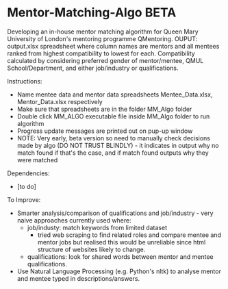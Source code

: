 # Mentor-Matching-Algo BETA
Developing an in-house mentor matching algorithm for Queen Mary University of London's mentoring programme QMentoring.
OUPUT: output.xlsx spreadsheet where column names are mentors and all mentees ranked from highest compatibility to lowest for each.
Compatibility calculated by considering preferred gender of mentor/mentee, QMUL School/Department, and either job/industry or qualifications.

Instructions:
- Name mentee data and mentor data spreadsheets Mentee_Data.xlsx, Mentor_Data.xlsx respectively
- Make sure that spreadsheets are in the folder MM_Algo folder
- Double click MM_ALGO executable file inside MM_Algo folder to run algorithm
- Progress update messages are printed out on pup-up window
- NOTE: Very early, beta version so need to manually check decisions made by algo (DO NOT TRUST BLINDLY) - it indicates in output why no match found if that's the case, and if match found outputs why they were matched


Dependencies:
- [to do]


To Improve: 
- Smarter analysis/comparison of qualifications and job/industry - very naive approaches currently used where:
    - job/industy: match keywords from limited dataset
        - tried web scraping to find related roles and compare mentee and mentor jobs but realised this would be unreliable since html structure of                 websites likely to change.
    - qualifications: look for shared words between mentor and mentee qualifications.
- Use Natural Language Processing (e.g. Python's nltk) to analyse mentor and mentee typed in descriptions/answers.
    

